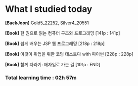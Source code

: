 <h1>What I studied today</h1>

<strong>[BaekJoon]</strong> Gold5_22252, Silver4_20551

<strong>[Book]</strong> 한 권으로 읽는 컴퓨터 구조와 프로그래밍 [141p : 141p]

<strong>[Book]</strong> 쉽게 배우는 JSP 웹 프로그래밍 [218p : 218p]

<strong>[Book]</strong> 이것이 취업을 위한 코딩 테스트다 with 파이썬 [228p : 228p]

<strong>[Book]</strong> 함께 자라기: 애자일로 가는 길 [101p : END]

<h3>Total learning time : 02h 57m</h3>